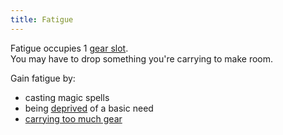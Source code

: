 ```yaml
---
title: Fatigue
---
```


Fatigue occupies 1 [gear slot](/rules/carrying-gear).  
You may have to drop something you're carrying to make room. 

Gain fatigue by:
-   casting magic spells
-   being [deprived](/rules/deprivation) of a basic need
-   [carrying too much gear](/rules/carrying-gear)
